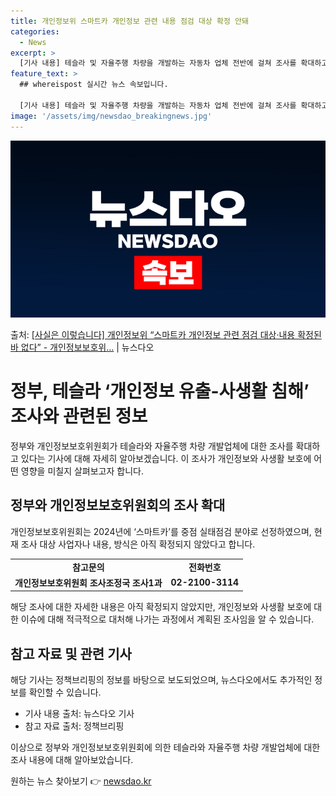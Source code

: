```yaml
---
title: 개인정보위 스마트카 개인정보 관련 내용 점검 대상 확정 안돼
categories:
  - News
excerpt: >
  [기사 내용] 테슬라 및 자율주행 차량을 개발하는 자동차 업체 전반에 걸쳐 조사를 확대하고 있다.는 내용으로…
feature_text: >
  ## whereispost 실시간 뉴스 속보입니다.

  [기사 내용] 테슬라 및 자율주행 차량을 개발하는 자동차 업체 전반에 걸쳐 조사를 확대하고 있다.는 내용으로…
image: '/assets/img/newsdao_breakingnews.jpg'
---
```


![뉴스다오 속보](/assets/img/newsdao_breakingnews.jpg)

<p>출처: <a href="https://newsdao.kr/3951" rel="dofollow">[사실은 이렇습니다] 개인정보위 “스마트카 개인정보 관련 점검 대상·내용 확정된 바 없다” - 개인정보보호위…</a> | 뉴스다오</p>

<h1>정부, 테슬라 ‘개인정보 유출-사생활 침해’ 조사와 관련된 정보</h1>
<p data-ke-size="size16"></p>
정부와 개인정보보호위원회가 테슬라와 자율주행 차량 개발업체에 대한 조사를 확대하고 있다는 기사에 대해 자세히 알아보겠습니다. 이 조사가 개인정보와 사생활 보호에 어떤 영향을 미칠지 살펴보고자 합니다. 
<p data-ke-size="size16"></p>

<h2 data-ke-size="size26">정부와 개인정보보호위원회의 조사 확대</h2>
<p data-ke-size="size16">개인정보보호위원회는 2024년에 ‘스마트카’를 중점 실태점검 분야로 선정하였으며, 현재 조사 대상 사업자나 내용, 방식은 아직 확정되지 않았다고 합니다.</p>

<table>
	<tr>
		<td style="text-align: center; height: 17px;"><b>참고문의</b></td>
		<td style="text-align: center; height: 17px;"><b>전화번호</b></td>
	</tr>
	<tr>
		<td style="text-align: center; height: 17px;"><b>개인정보보호위원회 조사조정국 조사1과</b></td>
		<td style="text-align: center; height: 17px;"><b>02-2100-3114</b></td>
	</tr>
</table>
<p data-ke-size="size16"></p>
해당 조사에 대한 자세한 내용은 아직 확정되지 않았지만, 개인정보와 사생활 보호에 대한 이슈에 대해 적극적으로 대처해 나가는 과정에서 계획된 조사임을 알 수 있습니다.

<h2 data-ke-size="size26">참고 자료 및 관련 기사</h2>
<p data-ke-size="size16">해당 기사는 정책브리핑의 정보를 바탕으로 보도되었으며, 뉴스다오에서도 추가적인 정보를 확인할 수 있습니다. </p>
<ul>
	<li>기사 내용 출처: 뉴스다오 기사</li>
	<li>참고 자료 출처: 정책브리핑</li>
</ul>
<p data-ke-size="size16"></p>
이상으로 정부와 개인정보보호위원회에 의한 테슬라와 자율주행 차량 개발업체에 대한 조사 내용에 대해 알아보았습니다. 

원하는 뉴스 찾아보기 👉 <a href="https://newsdao.kr" rel="dofollow">newsdao.kr</a>


